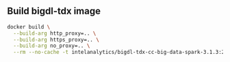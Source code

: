 ## Build bigdl-tdx image
```bash
docker build \
  --build-arg http_proxy=.. \
  --build-arg https_proxy=.. \
  --build-arg no_proxy=.. \
  --rm --no-cache -t intelanalytics/bigdl-tdx-cc-big-data-spark-3.1.3:2.2.0-SNAPSHOT .
```
